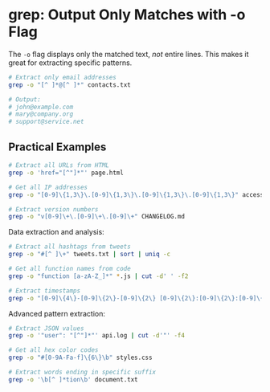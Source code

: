 # grep: Output Only Matches with -o Flag

The `-o` flag displays only the matched text, _not_ entire lines.
This makes it great for extracting specific patterns.

```bash
# Extract only email addresses
grep -o "[^ ]*@[^ ]*" contacts.txt

# Output:
# john@example.com
# mary@company.org
# support@service.net
```

## Practical Examples

```bash
# Extract all URLs from HTML
grep -o 'href="[^"]*"' page.html

# Get all IP addresses
grep -o "[0-9]\{1,3\}\.[0-9]\{1,3\}\.[0-9]\{1,3\}\.[0-9]\{1,3\}" access.log

# Extract version numbers
grep -o "v[0-9]\+\.[0-9]\+\.[0-9]\+" CHANGELOG.md
```

Data extraction and analysis:

```bash
# Extract all hashtags from tweets
grep -o "#[^ ]\+" tweets.txt | sort | uniq -c

# Get all function names from code
grep -o "function [a-zA-Z_]*" *.js | cut -d' ' -f2

# Extract timestamps
grep -o "[0-9]\{4\}-[0-9]\{2\}-[0-9]\{2\} [0-9]\{2\}:[0-9]\{2\}:[0-9]\{2\}" system.log
```

Advanced pattern extraction:

```bash
# Extract JSON values
grep -o '"user": "[^"]*"' api.log | cut -d'"' -f4

# Get all hex color codes
grep -o "#[0-9A-Fa-f]\{6\}\b" styles.css

# Extract words ending in specific suffix
grep -o '\b[^ ]*tion\b' document.txt
```

